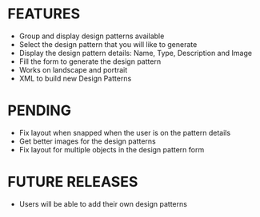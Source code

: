 <h1>FEATURES</h1>
<ul>
<li>Group and display design patterns available</li>
<li>Select the design pattern that you will like to generate</li>
<li>Display the design pattern details: Name, Type, Description and Image</li>
<li>Fill the form to generate the design pattern</li>
<li>Works on landscape and portrait</li>
<li>XML to build new Design Patterns</li>
</ul>

<h1>PENDING</h1>
<ul>
<li>Fix layout when snapped when the user is on the pattern details</li>
<li>Get better images for the design patterns</li>
<li>Fix layout for multiple objects in the design pattern form</li>
</ul>
<h1>FUTURE RELEASES</h1>
<ul>
<li>Users will be able to add their own design patterns</li>
</ul>